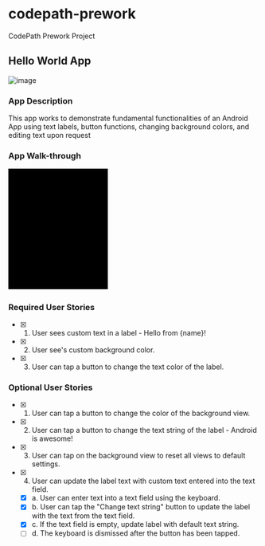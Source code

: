 # codepath-prework
CodePath Prework Project
## Hello World App
<img width="467" alt="image" src="https://user-images.githubusercontent.com/86372288/184477221-7165f7f5-6dbf-40e9-bd45-0440217527a8.png">

### App Description
  This app works to demonstrate fundamental functionalities of an Android App using text labels, button functions, changing background colors, and editing text upon request

### App Walk-through

<img src="https://github.com/kamalasreepada/codepath-prework/blob/1774aa7fbddaefcf3002e2296b16a81bc8b2d4df/video4083281058-_online-video-cutter.com_.gif" width=200><br>

### Required User Stories
- [x] 1. User sees custom text in a label - Hello from {name}!
- [x] 2. User see's custom background color.
- [x] 3. User can tap a button to change the text color of the label.

### Optional User Stories
- [x] 1. User can tap a button to change the color of the background view.
- [x] 2. User can tap a button to change the text string of the label - Android is awesome!
- [x] 3. User can tap on the background view to reset all views to default settings.
- [x] 4. User can update the label text with custom text entered into the text field.
   - [x] a. User can enter text into a text field using the keyboard.
   - [x] b. User can tap the "Change text string" button to update the label with the text from the text field.
   - [x] c. If the text field is empty, update label with default text string.
   - [ ] d. The keyboard is dismissed after the button has been tapped.

